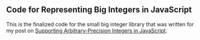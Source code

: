 ## Code for Representing Big Integers in JavaScript

This is the finalized code for the small big integer library that was written for my post on [Supporting Arbitrary-Precision Integers in JavaScript]().
